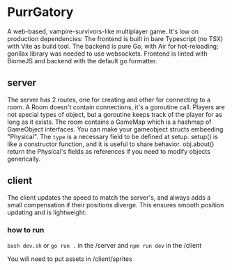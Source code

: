 # PurrGatory
  A web-based, vampire-survivors-like multiplayer game.
  It's low on production dependencies:
    The frontend is built in bare Typescript (no TSX) with Vite as build tool.
    The backend is pure Go, with Air for hot-reloading; gorillax library was needed to use websockets.
  Frontend is linted with BiomeJS and backend with the default go formatter.

## server
  The server has 2 routes, one for creating and other for connecting to a room.
  A Room doesn't contain connections, it's a goroutine call. Players are not special types of object, but a goroutine keeps track of the player for as long as it exists.
  The room contains a GameMap which is a hashmap of GameObject interfaces. You can make your gameobject structs embeeding "Physical". The `type` is a necessary field to be defined at setup.
  setup() is like a constructor function, and it is useful to share behavior.
  obj.about() return the Physical's fields as references if you need to modify objects generically.

## client
  The client updates the speed to match the server's, and always adds a small compensation if their positions diverge.
  This ensures smooth position updating and is lightweight.

### how to run
`bash dev.sh` or 
`go run .` in the /server and `npm run dev` in the /client

You will need to put assets in /client/sprites
